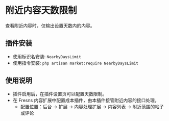 # 附近内容天数限制

查看附近内容时，仅输出设置天数内的内容。

## 插件安装

- 使用标识名安装: `NearbyDaysLimit`
- 使用指令安装: `php artisan market:require NearbyDaysLimit`

## 使用说明

- 插件启用后，在插件设置页可以配置天数限制。
- 在 Fresns 内容扩展中配置成本插件，由本插件接管附近内容的接口处理。
    - 配置位置：后台 -> 扩展 -> 内容处理扩展 -> 内容列表 -> 附近范围的帖子或评论
